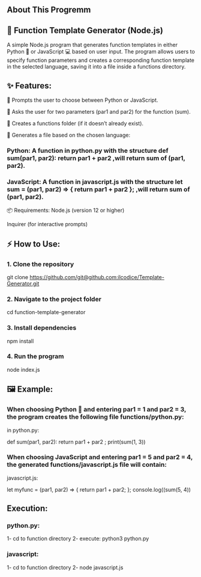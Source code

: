 ## About This Progremm 

## 🚀 Function Template Generator (Node.js)
A simple Node.js program that generates function templates in either Python 🐍 or JavaScript 💻 based on user input. The program allows users to specify function parameters and creates a corresponding function template in the selected language, saving it into a file inside a functions directory.

## ✨ Features:
🎯 Prompts the user to choose between Python or JavaScript.

🔢 Asks the user for two parameters (par1 and par2) for the function (sum).

📁 Creates a functions folder (if it doesn’t already exist).

📝 Generates a file based on the chosen language:

### Python: A function in python.py with the structure def sum(par1, par2): return par1 + par2 ,will return sum of (par1, par2).

### JavaScript: A function in javascript.js with the structure let sum = (par1, par2) => { return par1 + par2 }; ,will return sum of (par1, par2).

📦 Requirements:
Node.js (version 12 or higher)

Inquirer (for interactive prompts)

## ⚡ How to Use:
### 1. Clone the repository
git clone https://github.com/git@github.com:ilcodice/Template-Generator.git

### 2. Navigate to the project folder
cd function-template-generator

### 3. Install dependencies
npm install

### 4. Run the program
node index.js


## 🖼️ Example:
### When choosing Python 🐍 and entering par1 = 1 and par2 = 3, the program creates the following file functions/python.py:

in python.py:

def sum(par1, par2):
    return par1 + par2 ;
print(sum(1, 3))

    
### When choosing JavaScript and entering par1 = 5 and par2 = 4, the generated functions/javascript.js file will contain:

javascript.js:

let myfunc = (par1, par2) => {
    return par1 + par2;
};
console.log((sum(5, 4))

## Execution:
### python.py:
1- cd to function directory
2- execute: python3 python.py

### javascript:
1- cd to function directory
2- node javascript.js
